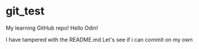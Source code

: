 # git_test
My learning GitHub repo!
Hello Odin!

I have tampered with the README.md
Let's see if i can commit on my own
